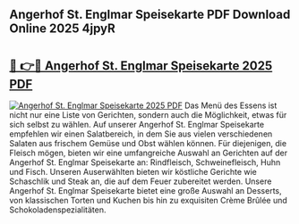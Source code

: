 ## Angerhof St. Englmar Speisekarte PDF Download Online 2025 4jpyR

# <h2><a href="http://gcdcvk.nevu.top/?p=Angerhof+St.+Englmar+Speisekarte">🔗 👉🔴 Angerhof St. Englmar Speisekarte 2025 PDF</a></h2>

[![Angerhof St. Englmar Speisekarte 2025 PDF](https://i.imgur.com/dBaPXMq.png)](http://gcdcvk.nevu.top/?p=Angerhof+St.+Englmar+Speisekarte)
Das Menü des Essens ist nicht nur eine Liste von Gerichten, sondern auch die Möglichkeit, etwas für sich selbst zu wählen. Auf unserer Angerhof St. Englmar Speisekarte empfehlen wir einen Salatbereich, in dem Sie aus vielen verschiedenen Salaten aus frischem Gemüse und Obst wählen können. Für diejenigen, die Fleisch mögen, bieten wir eine umfangreiche Auswahl an Gerichten auf der Angerhof St. Englmar Speisekarte an: Rindfleisch, Schweinefleisch, Huhn und Fisch. Unseren Auserwählten bieten wir köstliche Gerichte wie Schaschlik und Steak an, die auf dem Feuer zubereitet werden. Unsere Angerhof St. Englmar Speisekarte bietet eine große Auswahl an Desserts, von klassischen Torten und Kuchen bis hin zu exquisiten Crème Brûlée und Schokoladenspezialitäten.
